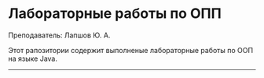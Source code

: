 # Лабораторные работы по ОПП

Преподаватель: Лапшов Ю. А.

Этот рапозитории содержит выполненые лабораторные работы по ООП на языке  Java.
___